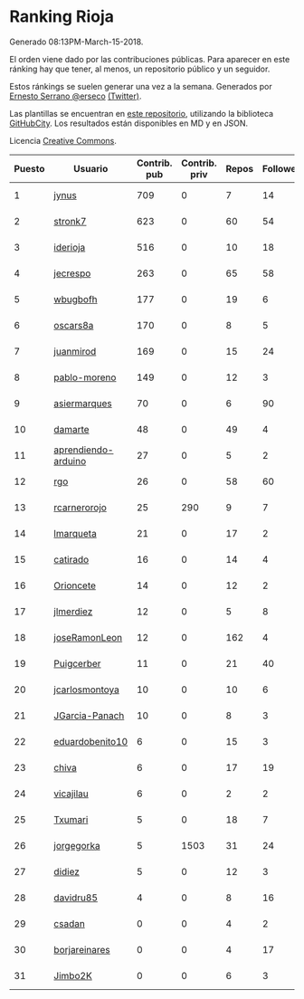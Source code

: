 # Ranking Rioja

Generado 08:13PM-March-15-2018.

El orden viene dado por las contribuciones públicas. Para aparecer en este ránking hay que tener, al menos, un repositorio público y un seguidor.

Estos ránkings se suelen generar una vez a la semana. Generados por [Ernesto Serrano @erseco](https://github.com/erseco/) [(Twitter)](https://twitter.com/erseco).

Las plantillas se encuentran en [este repositorio](https://github.com/iblancasa/GH-Spanish-Ranking), utilizando la biblioteca [GitHubCity](https://github.com/iblancasa/GitHubCity). Los resultados están disponibles en MD y en JSON.

Licencia [Creative Commons](https://creativecommons.org/licenses/by/4.0/).

| Puesto   |  Usuario  | Contrib. pub | Contrib. priv |Repos| Followers | Desde |  Avatar  |
|----------|-----------|--------------|---------------|-----|-----------|-------|----------|
|1|[jynus](https://github.com/jynus)|709|0|7|14|2014-08-28|![jynus](https://avatars1.githubusercontent.com/u/8576860)|
|2|[stronk7](https://github.com/stronk7)|623|0|60|54|2009-12-14|![stronk7](https://avatars3.githubusercontent.com/u/167147)|
|3|[iderioja](https://github.com/iderioja)|516|0|10|18|2013-07-25|![iderioja](https://avatars3.githubusercontent.com/u/5090808)|
|4|[jecrespo](https://github.com/jecrespo)|263|0|65|58|2012-03-15|![jecrespo](https://avatars2.githubusercontent.com/u/1539718)|
|5|[wbugbofh](https://github.com/wbugbofh)|177|0|19|6|2013-04-24|![wbugbofh](https://avatars2.githubusercontent.com/u/4250161)|
|6|[oscars8a](https://github.com/oscars8a)|170|0|8|5|2017-11-13|![oscars8a](https://avatars2.githubusercontent.com/u/33620978)|
|7|[juanmirod](https://github.com/juanmirod)|169|0|15|24|2013-02-27|![juanmirod](https://avatars2.githubusercontent.com/u/3714422)|
|8|[pablo-moreno](https://github.com/pablo-moreno)|149|0|12|3|2014-07-18|![pablo-moreno](https://avatars1.githubusercontent.com/u/8203696)|
|9|[asiermarques](https://github.com/asiermarques)|70|0|6|90|2009-11-05|![asiermarques](https://avatars0.githubusercontent.com/u/149459)|
|10|[damarte](https://github.com/damarte)|48|0|49|4|2013-04-30|![damarte](https://avatars2.githubusercontent.com/u/4304282)|
|11|[aprendiendo-arduino](https://github.com/aprendiendo-arduino)|27|0|5|2|2016-09-02|![aprendiendo-arduino](https://avatars3.githubusercontent.com/u/21957254)|
|12|[rgo](https://github.com/rgo)|26|0|58|60|2009-01-16|![rgo](https://avatars1.githubusercontent.com/u/47124)|
|13|[rcarnerorojo](https://github.com/rcarnerorojo)|25|290|9|7|2014-04-17|![rcarnerorojo](https://avatars0.githubusercontent.com/u/7326722)|
|14|[lmarqueta](https://github.com/lmarqueta)|21|0|17|2|2015-09-17|![lmarqueta](https://avatars1.githubusercontent.com/u/14338278)|
|15|[catirado](https://github.com/catirado)|16|0|14|4|2010-08-04|![catirado](https://avatars2.githubusercontent.com/u/354151)|
|16|[Orioncete](https://github.com/Orioncete)|14|0|12|2|2016-03-12|![Orioncete](https://avatars0.githubusercontent.com/u/17803185)|
|17|[jlmerdiez](https://github.com/jlmerdiez)|12|0|5|8|2014-01-24|![jlmerdiez](https://avatars2.githubusercontent.com/u/6492854)|
|18|[joseRamonLeon](https://github.com/joseRamonLeon)|12|0|162|4|2012-04-26|![joseRamonLeon](https://avatars1.githubusercontent.com/u/1682282)|
|19|[Puigcerber](https://github.com/Puigcerber)|11|0|21|40|2011-06-22|![Puigcerber](https://avatars2.githubusercontent.com/u/866808)|
|20|[jcarlosmontoya](https://github.com/jcarlosmontoya)|10|0|10|6|2014-05-23|![jcarlosmontoya](https://avatars1.githubusercontent.com/u/7680456)|
|21|[JGarcia-Panach](https://github.com/JGarcia-Panach)|10|0|8|3|2015-07-08|![JGarcia-Panach](https://avatars0.githubusercontent.com/u/13234598)|
|22|[eduardobenito10](https://github.com/eduardobenito10)|6|0|15|3|2011-09-06|![eduardobenito10](https://avatars1.githubusercontent.com/u/1029956)|
|23|[chiva](https://github.com/chiva)|6|0|17|19|2010-06-15|![chiva](https://avatars1.githubusercontent.com/u/305333)|
|24|[vicajilau](https://github.com/vicajilau)|6|0|2|2|2017-12-01|![vicajilau](https://avatars0.githubusercontent.com/u/34163765)|
|25|[Txumari](https://github.com/Txumari)|5|0|18|7|2010-09-16|![Txumari](https://avatars1.githubusercontent.com/u/401963)|
|26|[jorgegorka](https://github.com/jorgegorka)|5|1503|31|24|2008-05-07|![jorgegorka](https://avatars3.githubusercontent.com/u/9585)|
|27|[didiez](https://github.com/didiez)|5|0|12|3|2011-02-22|![didiez](https://avatars0.githubusercontent.com/u/632860)|
|28|[davidru85](https://github.com/davidru85)|4|0|8|16|2010-11-08|![davidru85](https://avatars2.githubusercontent.com/u/472324)|
|29|[csadan](https://github.com/csadan)|0|0|4|2|2014-01-21|![csadan](https://avatars0.githubusercontent.com/u/6459730)|
|30|[borjareinares](https://github.com/borjareinares)|0|0|4|17|2011-01-26|![borjareinares](https://avatars3.githubusercontent.com/u/584645)|
|31|[Jimbo2K](https://github.com/Jimbo2K)|0|0|6|3|2016-03-15|![Jimbo2K](https://avatars1.githubusercontent.com/u/17853527)|
